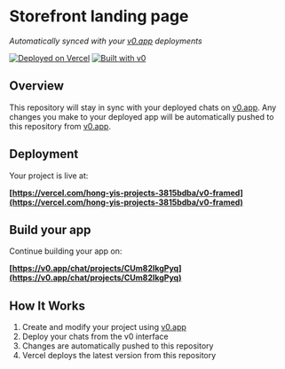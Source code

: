 # Storefront landing page

*Automatically synced with your [v0.app](https://v0.app) deployments*

[![Deployed on Vercel](https://img.shields.io/badge/Deployed%20on-Vercel-black?style=for-the-badge&logo=vercel)](https://vercel.com/hong-yis-projects-3815bdba/v0-framed)
[![Built with v0](https://img.shields.io/badge/Built%20with-v0.app-black?style=for-the-badge)](https://v0.app/chat/projects/CUm82IkgPyq)

## Overview

This repository will stay in sync with your deployed chats on [v0.app](https://v0.app).
Any changes you make to your deployed app will be automatically pushed to this repository from [v0.app](https://v0.app).

## Deployment

Your project is live at:

**[https://vercel.com/hong-yis-projects-3815bdba/v0-framed](https://vercel.com/hong-yis-projects-3815bdba/v0-framed)**

## Build your app

Continue building your app on:

**[https://v0.app/chat/projects/CUm82IkgPyq](https://v0.app/chat/projects/CUm82IkgPyq)**

## How It Works

1. Create and modify your project using [v0.app](https://v0.app)
2. Deploy your chats from the v0 interface
3. Changes are automatically pushed to this repository
4. Vercel deploys the latest version from this repository